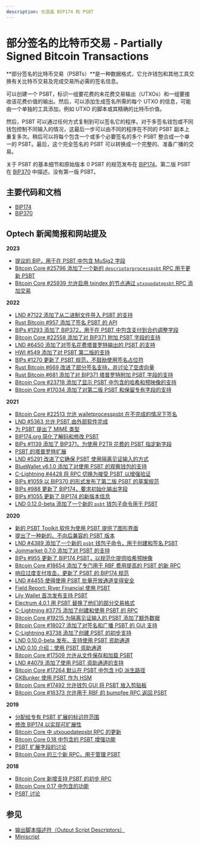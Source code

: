 ```yaml
---
description: 也涵盖 BIP174 和 PSBT
---
```


# 部分签名的比特币交易 - Partially Signed Bitcoin Transactions

**部分签名的比特币交易（PSBTs）**是一种数据格式，它允许钱包和其他工具交换有关比特币交易及完成交易所必需的签名信息。

可以创建一个 PSBT，标识一组要花费的未花费交易输出（UTXOs）和一组要接收该花费价值的输出。然后，可以添加生成签名所需的每个 UTXO 的信息，可能由一个单独的工具添加，例如 UTXO 的脚本或其精确的比特币价值。

然后，PSBT 可以通过任何方式复制到可以签名它的程序。对于多签名钱包或不同钱包控制不同输入的情况，这最后一步可以由不同的程序在不同的 PSBT 副本上重复多次。稍后可以将每个包含一个或多个必要签名的多个 PSBT 整合成一个单一的 PSBT。最后，这个完全签名的 PSBT 可以转换成一个完整的、准备广播的交易。

关于 PSBT 的基本细节和原始版本 0 PSBT 的规范发布在 [BIP174](https://github.com/bitcoin/bips/blob/master/bip-0174.mediawiki)。第二版 PSBT 在 [BIP370](https://github.com/bitcoin/bips/blob/master/bip-0370.mediawiki) 中描述。没有第一版 PSBT。

## 主要代码和文档

* [BIP174](https://github.com/bitcoin/bips/blob/master/bip-0174.mediawiki)
* [BIP370](https://github.com/bitcoin/bips/blob/master/bip-0370.mediawiki)

## Optech 新闻简报和网站提及

**2023**

* [提议的 BIP，用于在 PSBT 中包含 MuSig2 字段](https://bitcoinops.org/en/newsletters/2023/10/18/#proposed-bip-for-musig2-fields-in-psbts)
* [Bitcoin Core #25796 添加了一个新的 `descriptorprocesspsbt` RPC 用于更新 PSBT](https://bitcoinops.org/en/newsletters/2023/05/31/#bitcoin-core-25796)
* [Bitcoin Core #25939 允许启用 txindex 的节点通过 `utxoupdatepsbt` RPC 添加交易](https://bitcoinops.org/en/newsletters/2023/05/03/#bitcoin-core-25939)

**2022**

* [LND #7122 添加了从二进制文件导入 PSBT 的支持](https://bitcoinops.org/en/newsletters/2022/11/30/#lnd-7122)
* [Rust Bitcoin #957 添加了签名 PSBT 的 API](https://bitcoinops.org/en/newsletters/2022/11/02/#rust-bitcoin-957)
* [BIPs #1293 添加了 BIP372，用于在 PSBT 中包含支付到合约调整字段](https://bitcoinops.org/en/newsletters/2022/10/05/#bips-1293)
* [Bitcoin Core #22558 添加了对 BIP371 附加 PSBT 字段的支持](https://bitcoinops.org/en/newsletters/2022/07/06/#bitcoin-core-22558)
* [LND #6450 添加了对签名花费塔普罗特输出的 PSBT 的支持](https://bitcoinops.org/en/newsletters/2022/05/18/#lnd-6450)
* [HWI #549 添加了对 PSBT 第二版的支持](https://bitcoinops.org/en/newsletters/2022/02/09/#hwi-549)
* [BIPs #1270 更新了 PSBT 规范，不鼓励使用签名占位符](https://bitcoinops.org/en/newsletters/2022/01/26/#bips-1270)
* [Rust Bitcoin #669 改进了部分签名支持，并讨论了空虚向量](https://bitcoinops.org/en/newsletters/2022/01/19/#rust-bitcoin-669)
* [Rust Bitcoin #681 添加了对 BIP371 塔普罗特附加 PSBT 字段的支持](https://bitcoinops.org/en/newsletters/2022/01/05/#rust-bitcoin-681)
* [Bitcoin Core #23718 添加了显示 PSBT 中包含的哈希和预映像的支持](https://bitcoinops.org/en/newsletters/2022/01/05/#bitcoin-core-23718)
* [Bitcoin Core #17034 添加了对第二版 PSBT 和保留专有字段的支持](https://bitcoinops.org/en/newsletters/2022/01/05/#bitcoin-core-17034)

**2021**

* [Bitcoin Core #22513 允许 walletprocesspsbt 在不完成的情况下签名](https://bitcoinops.org/en/newsletters/2021/12/08/#bitcoin-core-22513)
* [LND #5363 允许 PSBT 由外部软件完成](https://bitcoinops.org/en/newsletters/2021/10/13/#lnd-5363)
* [为 PSBT 提出了 MIME 类型](https://bitcoinops.org/en/newsletters/2021/09/08/#bitcoin-related-mime-types)
* [BIP174.org 简化了解码和修改 PSBT](https://bitcoinops.org/en/newsletters/2021/09/01/#bip174-org)
* [BIPs #1139 添加了 BIP371，为使用 P2TR 花费的 PSBT 指定新字段](https://bitcoinops.org/en/newsletters/2021/07/28/#bips-1139)
* [PSBT 的塔普罗特扩展](https://bitcoinops.org/en/newsletters/2021/06/30/#psbt-extensions-for-taproot)
* [LND #5291 改进了它确保 PSBT 使用隔离见证输入的方式](https://bitcoinops.org/en/newsletters/2021/05/19/#lnd-5291)
* [BlueWallet v6.1.0 添加了对使用 PSBT 的观察钱包的支持](https://bitcoinops.org/en/newsletters/2021/05/19/#bluewallet-v6-1-0-released)
* [C-Lightning #4428 将 RPC 切换为接受 PSBT 以增强验证](https://bitcoinops.org/en/newsletters/2021/03/24/#c-lightning-4428)
* [BIPs #1059 以 BIP370 的形式发布了第二版 PSBT 的草案规范](https://bitcoinops.org/en/newsletters/2021/03/24/#bips-1059)
* [BIPs #988 更新了 BIP174，要求初始化输出字段](https://bitcoinops.org/en/newsletters/2021/02/10/#bips-988)
* [BIPs #1055 更新了 BIP174 的新版本信息](https://bitcoinops.org/en/newsletters/2021/02/10/#bips-1055)
* [LND 0.12.0-beta 添加了一个新的 `psbt` 钱包子命令用于 PSBT](https://bitcoinops.org/en/newsletters/2021/01/27/#lnd-0-12-0-beta)

**2020**

* [新的 PSBT Toolkit 软件为使用 PSBT 提供了图形界面](https://bitcoinops.org/en/newsletters/2020/12/16/#psbt-toolkit-v0-1-2-released)
* [提出了一种新的、不向后兼容的 PSBT 版本](https://bitcoinops.org/en/newsletters/2020/12/16/#new-psbt-version-proposed)
* [LND #4389 添加了一个新的 `psbt` 钱包子命令，用于创建和签名 PSBT](https://bitcoinops.org/en/newsletters/2020/10/07/#lnd-4389)
* [Joinmarket 0.7.0 添加了对 PSBT 的支持](https://bitcoinops.org/en/newsletters/2020/09/23/#joinmarket-0-7-0-adds-bip78-psbt)
* [BIPs #955 更新了 BIP174 PSBT，以规范化提供哈希预映像](https://bitcoinops.org/en/newsletters/2020/08/26/#bips-955)
* [Bitcoin Core #18654 添加了专门用于 RBF 费用提高的 PSBT 的新 RPC](https://bitcoinops.org/en/newsletters/2020/08/19/#bitcoin-core-18654)
* [响应过度支付攻击，更新了 PSBT 的 BIP174 规范](https://bitcoinops.org/en/newsletters/2020/08/05/#bips-948)
* [LND #4455 使得使用 PSBT 批量开放通道变得安全](https://bitcoinops.org/en/newsletters/2020/07/29/#lnd-4455)
* [Field Report: River Financial 使用 PSBT](https://bitcoinops.org/en/river-descriptors-psbt/)
* [Lily Wallet 首次发布支持 PSBT](https://bitcoinops.org/en/newsletters/2020/07/22/#lily-wallet-initial-release)
* [Electrum 4.0.1 用 PSBT 替换了他们的部分交易格式](https://bitcoinops.org/en/newsletters/2020/07/22/#electrum-adds-lightning-network-and-psbt-support)
* [C-Lightning #3775 添加了创建和使用 PSBT 的 RPC](https://bitcoinops.org/en/newsletters/2020/07/08/#c-lightning-3775)
* [Bitcoin Core #19215 为隔离见证输入的 PSBT 添加了额外数据](https://bitcoinops.org/en/newsletters/2020/07/08/#bitcoin-core-19215)
* [Bitcoin Core #18027 添加了对签名和广播 PSBT 的 GUI 支持](https://bitcoinops.org/en/newsletters/2020/06/24/#bitcoin-core-18027)
* [C-Lightning #3738 添加了创建 PSBT 的初步支持](https://bitcoinops.org/en/newsletters/2020/05/27/#c-lightning-3738)
* [LND 0.10.0-beta 发布，支持使用 PSBT 资助通道](https://bitcoinops.org/en/newsletters/2020/05/06/#lnd-0-10-0-beta)
* [LND 0.10 介绍：使用 PSBT 资助通道](https://bitcoinops.org/en/newsletters/2020/05/06/#lnd-v0-10)
* [Bitcoin Core #17509 允许从文件保存和加载 PSBT](https://bitcoinops.org/en/newsletters/2020/04/29/#bitcoin-core-17509)
* [LND #4079 添加了使用 PSBT 资助通道的支持](https://bitcoinops.org/en/newsletters/2020/04/08/#lnd-4079)
* [Bitcoin Core #17264 默认在 PSBT 中包含 HD 派生路径](https://bitcoinops.org/en/newsletters/2020/03/04/#bitcoin-core-17264)
* [CKBunker 使用 PSBT 作为 HSM](https://bitcoinops.org/en/newsletters/2020/02/19/#ckbunker-using-psbts-for-an-hsm)
* [Bitcoin Core #17492 允许钱包 GUI 将 PSBT 放入剪贴板](https://bitcoinops.org/en/newsletters/2020/01/29/#bitcoin-core-17492)
* [Bitcoin Core #16373 允许用于 RBF 的 bumpfee RPC 返回 PSBT](https://bitcoinops.org/en/newsletters/2020/01/15/#bitcoin-core-16373)

**2019**

* [分配给专有 PSBT 扩展的标识符范围](https://bitcoinops.org/en/newsletters/2019/11/13/#bips-849)
* [修改 BIP174 以实现可扩展性](https://bitcoinops.org/en/newsletters/2019/08/07/#bip174-extensibility)
* [Bitcoin Core 中 utxoupdatepsbt RPC 的更新](https://bitcoinops.org/en/newsletters/2019/07/10/#bitcoin-core-15427)
* [Bitcoin Core 0.18 中包含的 PSBT 增强功能](https://bitcoinops.org/en/newsletters/2019/05/07/#more-psbt-tools-and-refinements)
* [PSBT 扩展字段的讨论](https://bitcoinops.org/en/newsletters/2019/03/12/#extension-fields-to-partially-signed-bitcoin-transactions-psbts)
* [Bitcoin Core 的三个新 RPC，用于管理 PSBT](https://bitcoinops.org/en/newsletters/2019/02/19/#bitcoin-core-13932)

**2018**

* [Bitcoin Core 新增支持 PSBT 的初步 RPC](https://bitcoinops.org/en/newsletters/2018/07/24/#bip174-partially-signed-bitcoin-transaction-psbt-support-merged)
* [Bitcoin Core 0.17 中包含的功能](https://bitcoinops.org/en/newsletters/2018/07/10/#bip174)
* [PSBT 讨论](https://bitcoinops.org/en/newsletters/2018/07/03/#bip174-discussion)

## 参见

* [输出脚本描述符（Output Script Descriptors）](https://bitcoinops.org/en/topics/output-script-descriptors/)
* [Miniscript](https://bitcoinops.org/en/topics/miniscript/)
